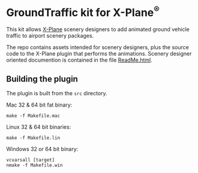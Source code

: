 GroundTraffic kit for X-Plane<sup>®</sup>
====

This kit allows [X-Plane](x-plane.com) scenery designers to add animated ground vehicle traffic to airport scenery packages.

The repo contains assets intended for scenery designers, plus the source code to the X-Plane plugin that performs the animations. Scenery designer oriented documention is contained in the file [ReadMe.html](http://htmlpreview.github.io/?https://raw.githubusercontent.com/Marginal/GroundTraffic/master/ReadMe.html).

Building the plugin
----
The plugin is built from the `src` directory.

Mac 32 & 64 bit fat binary:

    make -f Makefile.mac

Linux 32 & 64 bit binaries:

    make -f Makefile.lin

Windows 32 or 64 bit binary:

    vcvarsall [target]
    nmake -f Makefile.win

